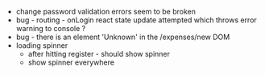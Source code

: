 - change password validation errors seem to be broken
- bug - routing - onLogin react state update attempted which throws error warning to console ?
- bug - there is an element 'Unknown' in the /expenses/new DOM
- loading spinner
  - after hitting register - should show spinner
  - show spinner everywhere